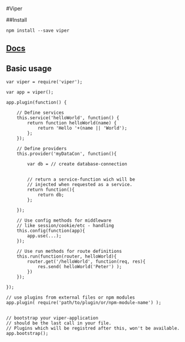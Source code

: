 #Viper



##Install

	npm install --save viper


## [Docs](http://platdesign.github.io/viper/#/docs)
	
## Basic usage

	var viper = require('viper');
	
	var app = viper();
	
	app.plugin(function() {
		
		// Define services
		this.service('helloWorld', function() {
			return function helloWorld(name) {
				return 'Hello '+(name || 'World');
			};
		});
		
		// Define providers
		this.provider('myDataCon', function(){
			
			var db = // create database-connection
			
						
			// return a service-function wich will be 
			// injected when requested as a service. 
			return function(){
				return db;
			};
			
		});
		
		// Use config methods for middleware 
		// like session/cookie/etc - handling
		this.config(function(app){
			app.use(...);
		});
		
		// Use run methods for route definitions
		this.run(function(router, helloWorld){
			router.get('/helloWorld', function(req, res){
				res.send( helloWorld('Peter') );
			})
		});
				
	});
	
	// use plugins from external files or npm modules
	app.plugin( require('path/to/plugin/or/npm-module-name') );
	
	
	// bootstrap your viper-application
	// should be the last call in your file.
	// Plugins which will be registred after this, won't be available.
	app.bootstrap();
	
	
	

